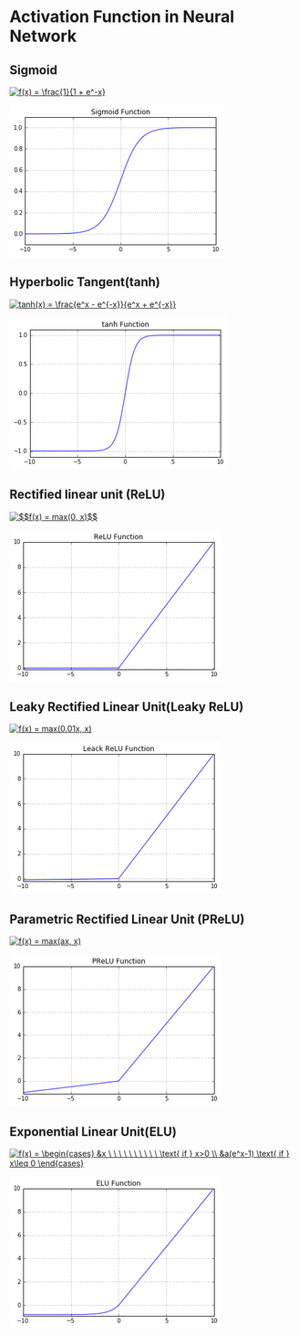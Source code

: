[sigmoid]: figure/sigmoid.png
[tanh]: figure/tanh.png
[relu]: figure/relu.png
[lrelu]: figure/lrelu.png
[prelu]: figure/prelu.png
[elu]: figure/elu.png


Activation Function in Neural Network
=======================================



Sigmoid
----------------------------------
<a href="https://www.codecogs.com/eqnedit.php?latex=f(x)&space;=&space;\frac{1}{1&space;&plus;&space;e^-x}" target="_blank"><img src="https://latex.codecogs.com/gif.latex?f(x)&space;=&space;\frac{1}{1&space;&plus;&space;e^-x}" title="f(x) = \frac{1}{1 + e^-x}" /></a>

![sigmoid]

Hyperbolic Tangent(tanh)
----------------------------------
<a href="https://www.codecogs.com/eqnedit.php?latex=tanh(x)&space;=&space;\frac{e^x&space;-&space;e^{-x}}{e^x&space;&plus;&space;e^{-x}}" target="_blank"><img src="https://latex.codecogs.com/gif.latex?tanh(x)&space;=&space;\frac{e^x&space;-&space;e^{-x}}{e^x&space;&plus;&space;e^{-x}}" title="tanh(x) = \frac{e^x - e^{-x}}{e^x + e^{-x}}" /></a>

![tanh]

Rectified linear unit (ReLU)
----------------------------------
<a href="https://www.codecogs.com/eqnedit.php?latex=$$f(x)&space;=&space;max(0,&space;x)$$" target="_blank"><img src="https://latex.codecogs.com/gif.latex?$$f(x)&space;=&space;max(0,&space;x)$$" title="$$f(x) = max(0, x)$$" /></a>

![relu]

Leaky Rectified Linear Unit(Leaky ReLU)
----------------------------------
<a href="https://www.codecogs.com/eqnedit.php?latex=f(x)&space;=&space;max(ax,&space;x)" target="_blank"><img src="https://latex.codecogs.com/gif.latex?f(x)&space;=&space;max(0.01x,&space;x)" title="f(x) = max(0.01x, x)" /></a>

![lrelu]

Parametric Rectified Linear Unit (PReLU)
----------------------------------
<a href="https://www.codecogs.com/eqnedit.php?latex=f(x)&space;=&space;max(ax,&space;x)" target="_blank"><img src="https://latex.codecogs.com/gif.latex?f(x)&space;=&space;max(ax,&space;x)" title="f(x) = max(ax, x)" /></a>

![prelu]

Exponential Linear Unit(ELU)
----------------------------------
<a href="https://www.codecogs.com/eqnedit.php?latex=f(x)&space;=&space;\begin{cases}&space;&x&space;\&space;\&space;\&space;\&space;\&space;\&space;\&space;\&space;\&space;\&space;\text{&space;if&space;}&space;x>0&space;\\&space;&a(e^x-1)&space;\text{&space;if&space;}&space;x\leq&space;0&space;\end{cases}" target="_blank"><img src="https://latex.codecogs.com/gif.latex?f(x)&space;=&space;\begin{cases}&space;&x&space;\&space;\&space;\&space;\&space;\&space;\&space;\&space;\&space;\&space;\&space;\text{&space;if&space;}&space;x>0&space;\\&space;&a(e^x-1)&space;\text{&space;if&space;}&space;x\leq&space;0&space;\end{cases}" title="f(x) = \begin{cases} &x \ \ \ \ \ \ \ \ \ \ \text{ if } x>0 \\ &a(e^x-1) \text{ if } x\leq 0 \end{cases}" /></a>

![elu]
